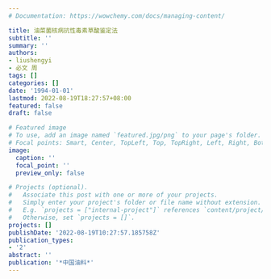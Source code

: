 ```yaml
---
# Documentation: https://wowchemy.com/docs/managing-content/

title: 油菜菌核病抗性毒素草酸鉴定法
subtitle: ''
summary: ''
authors:
- liushengyi
- 必文 周
tags: []
categories: []
date: '1994-01-01'
lastmod: 2022-08-19T18:27:57+08:00
featured: false
draft: false

# Featured image
# To use, add an image named `featured.jpg/png` to your page's folder.
# Focal points: Smart, Center, TopLeft, Top, TopRight, Left, Right, BottomLeft, Bottom, BottomRight.
image:
  caption: ''
  focal_point: ''
  preview_only: false

# Projects (optional).
#   Associate this post with one or more of your projects.
#   Simply enter your project's folder or file name without extension.
#   E.g. `projects = ["internal-project"]` references `content/project/deep-learning/index.md`.
#   Otherwise, set `projects = []`.
projects: []
publishDate: '2022-08-19T10:27:57.185758Z'
publication_types:
- '2'
abstract: ''
publication: '*中国油料*'
---
```

